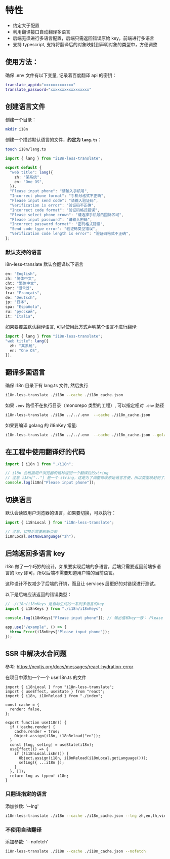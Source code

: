 # 特性

- 约定大于配置
- 利用翻译接口自动翻译多语言
- 后端无须进行多语言配置，后端只需返回错误原始 key，前端进行多语言
- 支持 typescript, 支持将翻译后的对象映射到声明对象的类型中，方便调整

## 使用方法：

确保 .env 文件有以下变量, 记录着百度翻译 api 的密钥：

```sh
translate_appid="xxxxxxxxxxxxx"
translate_password="xxxxxxxxxxxxxxxxx"
```

## 创建语言文件

创建一个目录：

```sh
mkdir i18n
```

创建一个描述默认语言的文件，**约定为 `lang.ts`**：

```sh
touch i18n/lang.ts
```

```typescript
import { lang } from "i18n-less-translate";

export default {
  "web title": lang({
    zh: "某系统",
    en: "One OS",
  }),
  "Please input phone": "请输入手机号",
  "Incorrect phone format": "手机号格式不正确",
  "Please input send code": "请输入验证码",
  "Verification is error": "验证码不正确",
  "Incorrect code format": "验证码格式错误",
  "Please select phone crown": "请选择手机号的国际区域",
  "Please input password": "请输入密码",
  "Incorrect password format": "密码格式错误",
  "Send code type error": "验证码类型错误",
  "Verification code length is error": "验证码格式不正确",
};
```

### 默认支持的语言

i8n-less-translate 默认会翻译以下语言

```sh
en: "English",
zh: "简体中文",
cht: "繁体中文",
kor: "한국인",
fra: "Français",
de: "Deutsch",
jp: "日本",
spa: "Española",
ru: "русский",
it: "Italia",
```

如果要覆盖默认翻译语言, 可以使用此方式声明某个语言不进行翻译:

```typescript
import { lang } from "i18n-less-translate";
"web title": lang({
  zh: "某系统",
  en: "One OS",
}),
```

## 翻译多国语言

确保 i18n 目录下有 lang.ts 文件, 然后执行

```sh
i18n-less-translate ./i18n --cache ./i18n_cache.json
```

如果 `.env` 路径不在执行目录（monorepo 类型的工程）, 可以指定相对 `.env` 路径

```sh
i18n-less-translate ./i18n ../../.env  --cache ./i18n_cache.json
```

如果要编译 golang 的 i18nKey 常量:

```sh
i18n-less-translate ./i18n ../../.env  --cache ./i18n_cache.json --golang ../your-golang-pkg
```

## 在工程中使用翻译好的代码

```typescript
import { i18n } from "./i18n";

// i18n 会根据用户浏览器的语种返回一个翻译后的string
// 注意 i18n[".."] 是一个 string，这是为了调整修改原始语言方便，所以类型映射到了原始文件中
console.log(i18n["Please input phone"]);
```

## 切换语言

默认会读取用户浏览器的语言，如果要切换，可以执行：

```typescript
import { i18nLocal } from "i18n-less-translate";

// 注意，切换后需要刷新页面
i18nLocal.setNowLanguage("zh");
```

## 后端返回多语言 key

i18n 做了一个巧妙的设计，如果要实现后端的多语言，后端只需要返回前端多语言的 key 即可，所以后端不需要知道用户端的当前语言。

这种设计不仅减少了后端的开销，而且让 services 层更好的对错误进行测试。

以下是后端应该返回的错误类型：

```typescript
// ./i18n/i18nKeys 是自动生成的一系列多语言的key
import { i18nKeys } from "./i18n/i18nKeys";

console.log(i18nKeys["Please input phone"]); // 输出值和key一致： Please input phone

app.use("/example", () => {
  throw Error(i18nKeys["Please input phone"]);
});
```

## SSR 中解决水合问题

参考: https://nextjs.org/docs/messages/react-hydration-error

在项目中添加一个一个 useI18n.ts 的文件

```tsx
import { i18nLocal } from "i18n-less-translate";
import { useEffect, useState } from "react";
import { i18n, i18nReload } from "./index";

const cache = {
  render: false,
};

export function useI18n() {
  if (!cache.render) {
    cache.render = true;
    Object.assign(i18n, i18nReload("en"));
  }
  const [lng, setLng] = useState(i18n);
  useEffect(() => {
    if (!i18nLocal.isEn()) {
      Object.assign(i18n, i18nReload(i18nLocal.getLanguage()));
      setLng({ ...i18n });
    }
  }, []);
  return lng as typeof i18n;
}
```

### 只翻译指定的语言

添加参数: '--lng'

```sh
i18n-less-translate ./i18n --cache ./i18n_cache.json --lng zh,en,th,vie
```

### 不使用自动翻译

添加参数: '--nofetch'

```sh
i18n-less-translate ./i18n --cache ./i18n_cache.json --nofetch
```

